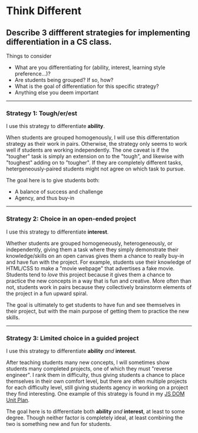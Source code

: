 # Think Different

## Describe 3 diffferent strategies for implementing differentiation in a CS class.

Things to consider
* What are you differentiating for (ability, interest, learning style preference...)?
* Are students being grouped? If so, how?
* What is the goal of differentiation for this specific strategy?
* Anything else you deem important

---

### Strategy 1: Tough/er/est

I use this strategy to differentiate **ability**. 

When students are grouped homogenously, I will use this differentation strategy as their work in pairs. Otherwise, the strategy only seems to work well if students are working independently. The one caveat is if the "tougher" task is simply an extension on to the "tough", and likewise with "toughest" adding on to "tougher". If they are completely different tasks, hetergeneously-paired students might not agree on which task to pursue. 

The goal here is to give students both:
* A balance of success and challenge
* Agency, and thus buy-in

---

### Strategy 2: Choice in an open-ended project

I use this strategy to differentiate **interest**.

Whether students are grouped homogeneously, heterogeneously, or independently, giving them a task where they simply demonstrate their knowledge/skills on an open canvas gives them a chance to really buy-in and have fun with the project. For example, students use their knowledge of HTML/CSS to make a "movie webpage" that advertises a fake movie. Students tend to _love_ this project because it gives them a chance to practice the new concepts in a way that is fun and creative. More often than not, students work in pairs because they collectively brainstorm elements of the project in a fun upward spiral.

The goal is ultimately to get students to have fun and see themselves in their project, but with the main purpose of getting them to practice the new skills.

--- 

### Strategy 3: Limited choice in a guided project

I use this strategy to differentiate **ability** _and_ **interest**.

After teaching students many new concepts, I will sometimes show students many completed projects, one of which they must "reverse engineer". I rank them in difficulty, thus giving students a chance to place themselves in their own comfort level, but there are often multiple projects for each difficulty level, still giving students agency in working on a project they find interesting. One example of this strategy is found in my [JS DOM Unit Plan](https://github.com/hunter-teacher-cert/currdev_unit_plan-jsdom/blob/main/lessons/07_planning.md#options).

The goal here is to differentiate both **ability** _and_ **interest**, at least to some degree. Though neither factor is completely ideal, at least combining the two is something new and fun for students.